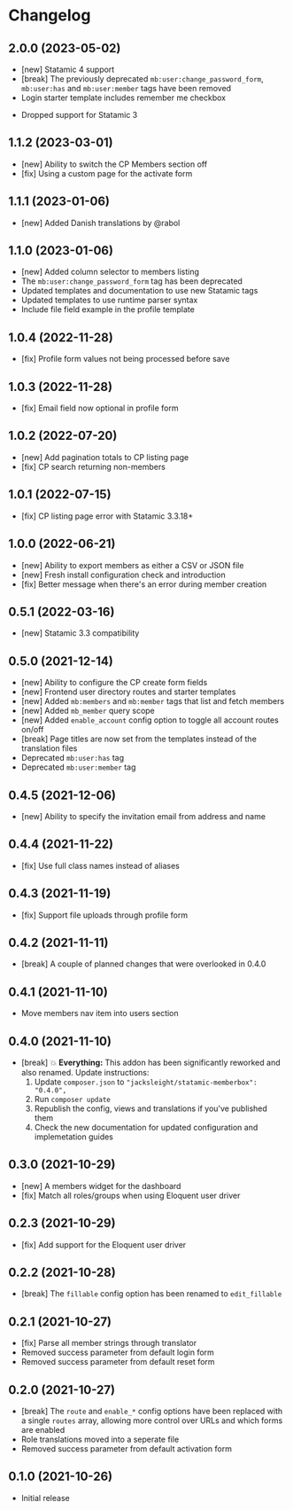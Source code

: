# Changelog

## 2.0.0 (2023-05-02)

* [new] Statamic 4 support
* [break] The previously deprecated `mb:user:change_password_form`, `mb:user:has` and `mb:user:member` tags have been removed
* Login starter template includes remember me checkbox
- Dropped support for Statamic 3

## 1.1.2 (2023-03-01)

* [new] Ability to switch the CP Members section off
* [fix] Using a custom page for the activate form

## 1.1.1 (2023-01-06)

* [new] Added Danish translations by @rabol

## 1.1.0 (2023-01-06)

* [new] Added column selector to members listing
* The `mb:user:change_password_form` tag has been deprecated
* Updated templates and documentation to use new Statamic tags
* Updated templates to use runtime parser syntax
* Include file field example in the profile template

## 1.0.4 (2022-11-28)

* [fix] Profile form values not being processed before save

## 1.0.3 (2022-11-28)

* [fix] Email field now optional in profile form

## 1.0.2 (2022-07-20)

* [new] Add pagination totals to CP listing page
* [fix] CP search returning non-members

## 1.0.1 (2022-07-15)

* [fix] CP listing page error with Statamic 3.3.18+

## 1.0.0 (2022-06-21)

* [new] Ability to export members as either a CSV or JSON file
* [new] Fresh install configuration check and introduction
* [fix] Better message when there's an error during member creation

## 0.5.1 (2022-03-16)

- [new] Statamic 3.3 compatibility

## 0.5.0 (2021-12-14)

- [new] Ability to configure the CP create form fields
- [new] Frontend user directory routes and starter templates
- [new] Added `mb:members` and `mb:member` tags that list and fetch members
- [new] Added `mb_member` query scope
- [new] Added `enable_account` config option to toggle all account routes on/off
- [break] Page titles are now set from the templates instead of the translation files
- Deprecated `mb:user:has` tag
- Deprecated `mb:user:member` tag

## 0.4.5 (2021-12-06)

- [new] Ability to specify the invitation email from address and name

## 0.4.4 (2021-11-22)

- [fix] Use full class names instead of aliases

## 0.4.3 (2021-11-19)

- [fix] Support file uploads through profile form

## 0.4.2 (2021-11-11)

- [break] A couple of planned changes that were overlooked in 0.4.0

## 0.4.1 (2021-11-10)

- Move members nav item into users section

## 0.4.0 (2021-11-10)

- [break] 💥 **Everything:** This addon has been significantly reworked and also renamed. Update instructions:
    1. Update `composer.json` to `"jacksleight/statamic-memberbox": "0.4.0",`
    2. Run `composer update`
    3. Republish the config, views and translations if you've published them
    4. Check the new documentation for updated configuration and implemetation guides

## 0.3.0 (2021-10-29)

- [new] A members widget for the dashboard
- [fix] Match all roles/groups when using Eloquent user driver

## 0.2.3 (2021-10-29)

- [fix] Add support for the Eloquent user driver

## 0.2.2 (2021-10-28)

- [break] The `fillable` config option has been renamed to `edit_fillable` 

## 0.2.1 (2021-10-27)

- [fix] Parse all member strings through translator
- Removed success parameter from default login form 
- Removed success parameter from default reset form 

## 0.2.0 (2021-10-27)

- [break] The `route` and `enable_*` config options have been replaced with a single `routes` array, allowing more control over URLs and which forms are enabled
- Role translations moved into a seperate file
- Removed success parameter from default activation form 

## 0.1.0 (2021-10-26)

- Initial release
